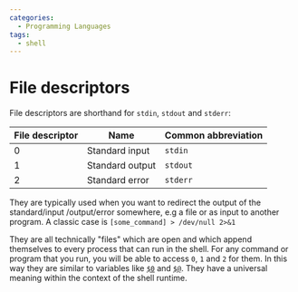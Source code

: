 ```yaml
---
categories:
  - Programming Languages
tags:
  - shell
---
```


# File descriptors

File descriptors are shorthand for `stdin`, `stdout` and `stderr`:

| File descriptor | Name            | Common abbreviation |
| --------------- | --------------- | ------------------- |
| 0               | Standard input  | `stdin`             |
| 1               | Standard output | `stdout`            |
| 2               | Standard error  | `stderr`            |

They are typically used when you want to redirect the output of the standard/input /output/error somewhere, e.g a file or as input to another program. A classic case is `[some_command] > /dev/null 2>&1`

They are all technically "files" which are open and which append themselves to every process that can run in the shell. For any command or program that you run, you will be able to access `0`, `1` and `2` for them. In this way they are similar to variables like [`$0`](/Programming_Languages/Shell/Passing_arguments_to_scripts.md#passing-arguments) and [`$@`](/Programming_Languages/Shell/Passing_arguments_to_scripts.md#passing-arguments). They have a universal meaning within the context of the shell runtime.
